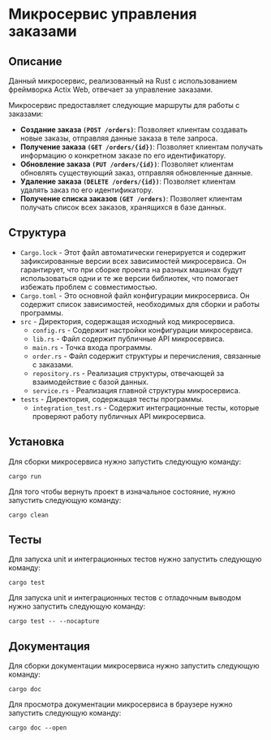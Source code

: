 # Микросервис управления заказами

## Описание

Данный микросервис, реализованный на Rust с использованием фреймворка Actix Web,
отвечает за управление заказами.

Микросервис предоставляет следующие маршруты для работы с заказами:
- **Создание заказа `(POST /orders)`**: Позволяет клиентам создавать новые
заказы, отправляя данные заказа в теле запроса.
- **Получение заказа `(GET /orders/{id})`**: Позволяет клиентам получать
информацию о конкретном заказе по его идентификатору.
- **Обновление заказа `(PUT /orders/{id})`**: Позволяет клиентам обновлять
существующий заказ, отправляя обновленные данные.
- **Удаление заказа `(DELETE /orders/{id})`**: Позволяет клиентам удалять заказ
по его идентификатору.
- **Получение списка заказов `(GET /orders)`**: Позволяет клиентам получать
список всех заказов, хранящихся в базе данных.

## Структура

- `Cargo.lock` - Этот файл автоматически генерируется и содержит зафиксированные
версии всех зависимостей микросервиса. Он гарантирует, что при сборке проекта на
разных машинах будут использоваться одни и те же версии библиотек, что помогает
избежать проблем с совместимостью.
- `Cargo.toml` - Это основной файл конфигурации микросервиса. Он содержит список
зависимостей, необходимых для сборки и работы программы.
- `src` - Директория, содержащая исходный код микросервиса.
  - `config.rs` - Содержит настройки конфигурации микросервиса.
  - `lib.rs` - Файл содержит публичные API микросервиса.
  - `main.rs` - Точка входа программы.
  - `order.rs` - Файл содержит структуры и перечисления, связанные с заказами.
  - `repository.rs` - Реализация структуры, отвечающей за взаимодействие с
базой данных.
  - `service.rs` - Реализация главной структуры микросервиса.
- `tests` - Директория, содержащая тесты программы.
  - `integration_test.rs` - Содержит интеграционные тесты, которые проверяют
работу публичных API микросервиса.

## Установка

Для сборки микросервиса нужно запустить следующую команду:
```shell
cargo run
```
Для того чтобы вернуть проект в изначальное состояние, нужно запустить
следующую команду:
```shell
cargo clean
```

## Тесты

Для запуска unit и интеграционных тестов нужно запустить следующую команду:
```shell
cargo test
```
Для запуска unit и интеграционных тестов с отладочным выводом нужно запустить
следующую команду:
```shell
cargo test -- --nocapture
```

## Документация

Для сборки документации микросервиса нужно запустить следующую команду:
```shell
cargo doc
```

Для просмотра документации микросервиса в браузере нужно запустить следующую
команду:
```shell
cargo doc --open
```
